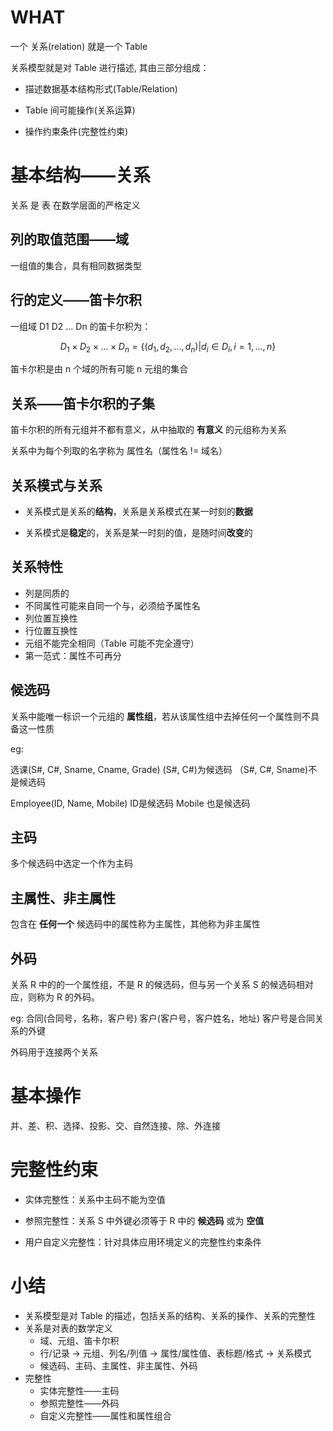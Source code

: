# WHAT

一个 关系(relation) 就是一个 Table

关系模型就是对 Table 进行描述, 其由三部分组成：

* 描述数据基本结构形式(Table/Relation)

* Table 间可能操作(关系运算)

* 操作约束条件(完整性约束)

# 基本结构——关系

关系 是 表 在数学层面的严格定义

## 列的取值范围——域

一组值的集合，具有相同数据类型

## 行的定义——笛卡尔积

一组域 D1 D2 ... Dn 的笛卡尔积为：

$$D_1 \times D_2 \times ...\times D_n = \{(d_1,d_2,...,d_n) | d_i \in D_i, i = 1,...,n\}$$

笛卡尔积是由 n 个域的所有可能 n 元组的集合

## 关系——笛卡尔积的子集

笛卡尔积的所有元组并不都有意义，从中抽取的 **有意义** 的元组称为关系

关系中为每个列取的名字称为 属性名（属性名 != 域名）

## 关系模式与关系

* 关系模式是关系的**结构**，关系是关系模式在某一时刻的**数据**

* 关系模式是**稳定**的，关系是某一时刻的值，是随时间**改变**的

## 关系特性

* 列是同质的
* 不同属性可能来自同一个与，必须给予属性名
* 列位置互换性
* 行位置互换性
* 元组不能完全相同（Table 可能不完全遵守）
* 第一范式：属性不可再分

## 候选码

关系中能唯一标识一个元组的 **属性组**，若从该属性组中去掉任何一个属性则不具备这一性质

eg: 

选课(S#, C#, Sname, Cname, Grade)  (S#, C#)为候选码  （S#, C#, Sname)不是候选码

Employee(ID, Name, Mobile) ID是候选码  Mobile 也是候选码

## 主码

多个候选码中选定一个作为主码

## 主属性、非主属性

包含在 **任何一个** 候选码中的属性称为主属性，其他称为非主属性

## 外码

关系 R 中的的一个属性组，不是 R 的候选码，但与另一个关系 S 的候选码相对应，则称为 R 的外码。

eg: 合同(合同号，名称，客户号)  客户(客户号，客户姓名，地址)  客户号是合同关系的外键

外码用于连接两个关系

# 基本操作 

并、差、积、选择、投影、交、自然连接、除、外连接

# 完整性约束

* 实体完整性：关系中主码不能为空值

* 参照完整性：关系 S 中外键必须等于 R 中的 **候选码** 或为 **空值**

* 用户自定义完整性：针对具体应用环境定义的完整性约束条件

# 小结

* 关系模型是对 Table 的描述，包括关系的结构、关系的操作、关系的完整性
* 关系是对表的数学定义
  * 域、元组、笛卡尔积
  * 行/记录 -> 元组、列名/列值 -> 属性/属性值、表标题/格式 -> 关系模式
  * 候选码、主码、主属性、非主属性、外码
* 完整性
  * 实体完整性——主码
  * 参照完整性——外码
  * 自定义完整性——属性和属性组合